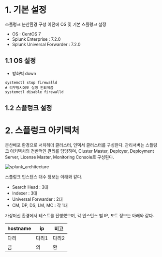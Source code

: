 # 1. 기본 설정

스플렁크 분산환경 구성 이전에 OS 및 기본 스플렁크 설정

- OS : CentOS 7
- Splunk Enterprise : 7.2.0
- Splunk Universal Forwarder : 7.2.0

## 1.1 OS 설정

- 방화벽 down
```
systemctl stop firewalld
# 리부팅시에도 실행 안되게끔 
systemctl disable firewalld
```

## 1.2 스플렁크 설정

# 2. 스플렁크 아키텍처

분산배포 환경으로 서치헤더 클러스터, 인덱서 클러스터를 구성한다. 관리서버는 스플렁크 아키텍처의 전반적인 관리를 담당하며, Cluster Master, Deployer, Deployment Server, License Master, Monitoring Console로 구성된다.

![splunk_architecture](https://user-images.githubusercontent.com/6319057/47417248-8af0fd80-d7b2-11e8-942a-9ec1c7252d07.png)

스플렁크 인스턴스 대수 정보는 아래와 같다.

- Search Head : 3대
- Indexer : 3대
- Universal Forwarder : 2대
- CM, DP, DS, LM, MC : 각 1대

가상머신 환경에서 테스트를 진행했으며, 각 인스턴스 별 IP, 포트 정보는 아래와 같다.

hostname | ip | 비고
---- | ---- | ----
다리 | 다리1 | 다리2 | 뚝배기깹니다
금 | 의 | 환 | 향
